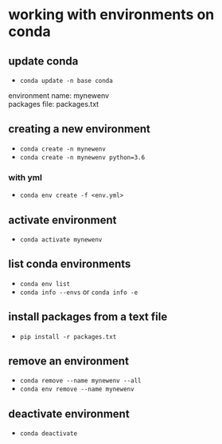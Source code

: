 # working with environments on conda

## update conda
- `conda update -n base conda`

environment name: mynewenv \
packages file: packages.txt

## creating a new environment

- `conda create -n mynewenv`
- `conda create -n mynewenv python=3.6`

### with yml
- `conda env create -f <env.yml>`

## activate environment
- `conda activate mynewenv`

## list conda environments
- `conda env list` 
- `conda info --envs` or `conda info -e`

## install packages from a text file
- `pip install -r packages.txt`

## remove an environment
- `conda remove --name mynewenv --all`
- `conda env remove --name mynewenv`

## deactivate environment
- `conda deactivate`